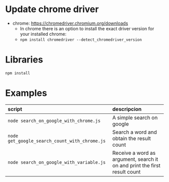 # Update chrome driver

- chrome: https://chromedriver.chromium.org/downloads
  - In chrome there is an option to install the exact driver version for your installed chrome:
  - `npm install chromedriver --detect_chromedriver_version`

# Libraries

```
npm install
```

# Examples

| script| descripcion |
|:--|:--|
|`node search_on_google_with_chrome.js`|A simple search on google|
|`node get_google_search_count_with_chrome.js`|Search a word and obtain the result count|
|`node search_on_google_with_variable.js`|Receive a word as argument, search it on and print the first result count|
